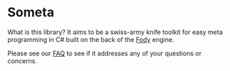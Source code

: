 # Someta

What is this library?  It aims to be a swiss-army knife toolkit for easy meta programming in C# built on the back of the [Fody](https://github.com/Fody/Fody) engine.

Please see our [FAQ](https://github.com/kswoll/someta/wiki/FAQ) to see if it addresses any of your questions or concerns.